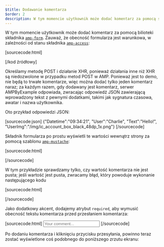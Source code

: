 ```yaml
---
$title: Dodawanie komentarza
$order: 2
description: W tym momencie użytkownik może dodać komentarz za pomocą składnika amp-form, biblioteki. Zauważ, że obecność formularza jest warunkowa, w zależności od stanu składnika amp-access...
---
```


<amp-img src="/static/img/comment.png" alt="Add comment" height="325" width="300"></amp-img>

W tym momencie użytkownik może dodać komentarz za pomocą bilioteki składnika [`amp-form`](../../../../documentation/components/reference/amp-form.md). Zauważ, że obecność formularza jest warunkowa, w zależności od stanu składnika [`amp-access`](../../../../documentation/components/reference/amp-access.md):

[sourcecode:html]

<form amp-access="loggedIn" amp-access-hide method="post" action-xhr="<%host%>/samples_templates/comment_section/submit-comment-xhr" target="_top">[/kod źródłowy]</form>

Określamy metodę POST i działanie XHR, ponieważ działania inne niż XHR są niedozwolone w przypadku metod POST w AMP. Ponieważ jest to demo, nie będą to trwałe komentarze, więc można dodać tylko jeden komentarz naraz; za każdym razem, gdy dodawany jest komentarz, serwer AMPByExample odpowiada, zwracając odpowiedź JSON zawierającą wprowadzony tekst z pewnymi dodatkami, takimi jak sygnatura czasowa, awatar i nazwa użytkownika.

Oto przykład odpowiedzi JSON:

[sourcecode:json] {"Datetime":"09:34:21", "User":"Charlie", "Text":"Hello!", "UserImg":"/img/ic_account_box_black_48dp_1x.png"} [/sourcecode]

Składnik formularza po prostu wyświetli te wartości wewnątrz strony za pomocą szablonu [`amp-mustache`](../../../../documentation/components/reference/amp-mustache.md):

[sourcecode:html]


<div submit-success="">   <template type="amp-mustache">     <div class="comment-user">       {amp-img3}{/amp-img3}       <div class="card comment">         <p><span class="user">{% raw %}{{User}}{% endraw %}</span><span class="date">{% raw %}{{Datetime}}{% endraw %}</span></p>         <p>{% raw %}{{Text}}{% endraw %}</p>       </div>     </div>   </template> </div> [/sourcecode]

W tym przykładzie sprawdzamy tylko, czy wartość komentarza nie jest pusta; jeśli wartość jest pusta, zwracamy błąd, który powoduje wykonanie następującego kodu

[sourcecode:html]


<div submit-error="">   <template type="amp-mustache">     Error! Looks like something went wrong with your comment, please try to submit it again.   </template> </div> [/sourcecode]

Jako dodatkowy akcent, dodajemy atrybut `required`, aby wymusić obecność tekstu komentarza przed przesłaniem komentarza:

<amp-img src="/static/img/enforce-comment.png" alt="Enforce comment" height="325" width="300"></amp-img>

[sourcecode:html] <input type="text" class="data-input" name="text" placeholder="Your comment..." required=""> [/sourcecode]

Po dodaniu komentarza i kliknięciu przycisku przesyłania, powinno teraz zostać wyświetlone coś podobnego do poniższego zrzutu ekranu:

<amp-img src="/static/img/logout-button.png" alt="Comment added" height="352" width="300"></amp-img>
